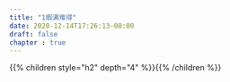 ```yaml
---
title: "1暇满难得"
date: 2020-12-14T17:26:13-08:00
draft: false
chapter : true
---
```


{{% children style="h2" depth="4" %}}{{% /children %}}
